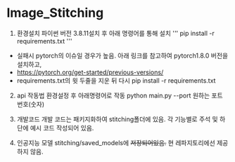 # Image_Stitching

1. 환경설치
파이썬 버전 3.8.11설치 후 아래 명령어를 통해 설치
'''
pip install -r requirements.txt
'''

* 실패시 pytorch의 이슈일 경우가 높음. 아래 링크를 참고하여 pytorch1.8.0 버전을 설치하고,
* https://pytorch.org/get-started/previous-versions/ 
* requirements.txt의 윗 두줄을 지운 뒤 다시 pip install -r requirements.txt

2. api 작동법
환경설정 후 아래명령어로 작동
python main.py --port 원하는 포트번호(숫자)

3. 개발코드
개발 코드는 패키지화하여 stitching폴더에 있음.
각 기능별로 주석 및 하단에 예시 코드 작성되어 있음.

4. 인공지능 모델
stitching/saved_models에 ~~저장되어있음.~~ 현 레파지토리에선 제공하지 않음.
